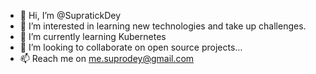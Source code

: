 - 👋 Hi, I’m @SupratickDey
- 👀 I’m interested in learning new technologies and take up challenges.
- 🌱 I’m currently learning Kubernetes
- 💞️ I’m looking to collaborate on open source projects...
- 📫 Reach me on me.suprodey@gmail.com

<!---
SupratickDey/SupratickDey is a ✨ special ✨ repository because its `README.md` (this file) appears on your GitHub profile.
You can click the Preview link to take a look at your changes.
--->

